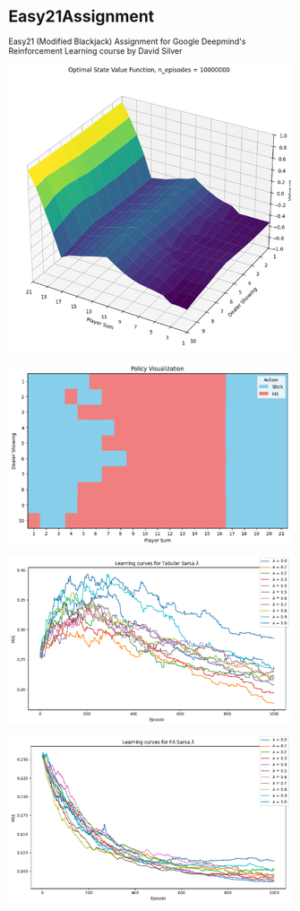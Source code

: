 # Easy21Assignment
Easy21 (Modified Blackjack) Assignment for Google Deepmind's Reinforcement Learning course by David Silver

![alt text](https://github.com/zererr/Easy21Assignment/blob/main/Easy21%20Optimal%20State%20Value%20Function%20n_episodes%20%3D%2010000000.png "Optimal State Value Function")

![alt text](https://github.com/zererr/Easy21Assignment/blob/main/Easy21%20Optimal%20Policy.png "Optimal Policy")

![alt text](https://github.com/zererr/Easy21Assignment/blob/main/Learning%20curves%20Tabular%20Sarsa%20lambda.png "Learning curves for Tabular Sarsa lambda")

![alt text](https://github.com/zererr/Easy21Assignment/blob/main/Learning%20curves%20FA%20Sarsa%20lambda.png "Learning curves for FA Sarsa lambda")
